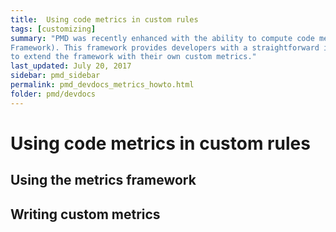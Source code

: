 ```yaml
---
title:  Using code metrics in custom rules
tags: [customizing]
summary: "PMD was recently enhanced with the ability to compute code metrics on Java code (the so-called Metrics 
Framework). This framework provides developers with a straightforward interface to use code metrics in their rules, and 
to extend the framework with their own custom metrics."
last_updated: July 20, 2017
sidebar: pmd_sidebar
permalink: pmd_devdocs_metrics_howto.html
folder: pmd/devdocs
---
```

# Using code metrics in custom rules

## Using the metrics framework

## Writing custom metrics